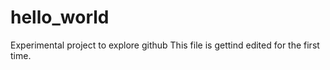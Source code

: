 # hello_world
Experimental project to explore github
This file is gettind edited for the first time.
